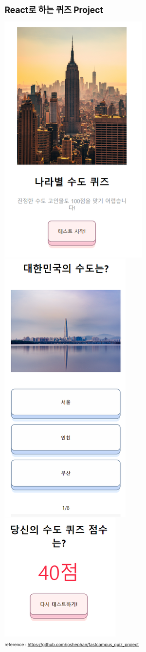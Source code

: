 # React로 하는 퀴즈 Project

![Screenshot](./images/capture.png)
![Screenshot](./images/capture2.png)
![Screenshot](./images/capture3.png)

reference : https://github.com/joshephan/fastcampus_quiz_project
